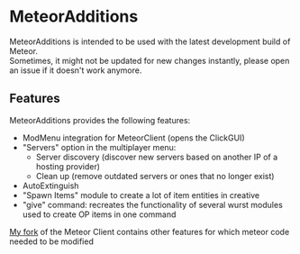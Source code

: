 # MeteorAdditions
MeteorAdditions is intended to be used with the latest development build of Meteor.\
Sometimes, it might not be updated for new changes instantly, please open an issue if it doesn't work anymore.

## Features
MeteorAdditions provides the following features:
- ModMenu integration for MeteorClient (opens the ClickGUI)
- "Servers" option in the multiplayer menu:
  - Server discovery (discover new servers based on another IP of a hosting provider)
  - Clean up (remove outdated servers or ones that no longer exist)
- AutoExtinguish
- "Spawn Items" module to create a lot of item entities in creative
- "give" command: recreates the functionality of several wurst modules used to create OP items in one command

[My fork](https://github.com/JFronny/meteor-client) of the Meteor Client contains other features for which meteor code needed to be modified